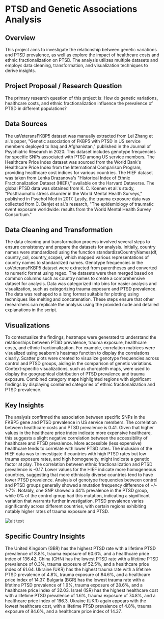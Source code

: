 # PTSD and Genetic Associations Analysis

## Overview

This project aims to investigate the relationship between genetic variations and PTSD prevalence, as well as explore the impact of healthcare costs and ethnic fractionalization on PTSD. The analysis utilizes multiple datasets and employs data cleaning, transformation, and visualization techniques to derive insights.

## Project Proposal / Research Question

The primary research question of this project is: How do genetic variations, healthcare costs, and ethnic fractionalization influence the prevalence of PTSD in different populations?

## Data Sources

The usVeteransFKBP5 dataset was manually extracted from Lei Zhang et al.'s paper, "Genetic association of FKBP5 with PTSD in US service members deployed to Iraq and Afghanistan," published in the Journal of Psychiatric Research in 2020. This dataset includes genotype frequencies for specific SNPs associated with PTSD among US service members. The Healthcare Price Index dataset was sourced from the World Bank's Healthcare Price Index from the International Comparison Program, providing healthcare cost indices for various countries. The HIEF dataset was taken from Lenka Drazanova's "Historical Index of Ethnic Fractionalization Dataset (HIEF)," available on the Harvard Dataverse. The global PTSD data was obtained from K. C. Koenen et al.'s study, "Posttraumatic stress disorder in the World Mental Health Surveys," published in Psychol Med in 2017. Lastly, the trauma exposure data was collected from C. Benjet et al.'s research, "The epidemiology of traumatic event exposure worldwide: results from the World Mental Health Survey Consortium."


## Data Cleaning and Transformation

The data cleaning and transformation process involved several steps to ensure consistency and prepare the datasets for analysis. Initially, country names were standardized using the function standardizeCountryNames(df, country_col, country_scope), which mapped various representations of country names to standardized names. Genotype frequencies in the usVeteransFKBP5 dataset were extracted from parentheses and converted to numeric format using regex. The datasets were then merged based on common columns such as country names to create a comprehensive dataset for analysis. Data was categorized into bins for easier analysis and visualization, such as categorizing trauma exposure and PTSD prevalence. The data was reshaped to a long format suitable for plotting using techniques like melting and concatenation. These steps ensure that other researchers can replicate the analysis using the provided code and detailed explanations in the script.

## Visualizations

To contextualize the findings, heatmaps were generated to understand the relationships between PTSD prevalence, trauma exposure, healthcare costs, and ethnic fractionalization. For example, correlation matrices were visualized using seaborn's heatmap function to display the correlations clearly. Scatter plots were created to visualize genotype frequencies across control and PTSD groups, aiding in the comparison of genetic variations. Context-specific visualizations, such as choropleth maps, were used to display the geographical distribution of PTSD prevalence and trauma exposure. Combined category maps highlighted regions with significant findings by displaying combined categories of ethnic fractionalization and PTSD prevalence.

## Key Insights

The analysis confirmed the association between specific SNPs in the FKBP5 gene and PTSD prevalence in US service members. The correlation between healthcare costs and PTSD prevalence is 0.41. Given that higher values in the healthcare price index indicate more expensive healthcare, this suggests a slight negative correlation between the accessibility of healthcare and PTSD prevalence. More accessible (less expensive) healthcare tends to correlate with lower PTSD rates. The inclusion of the HIEF data was to investigate if countries with high PTSD rates but low trauma exposure rates, and high homogeneity, might indicate a genetic factor at play. The correlation between ethnic fractionalization and PTSD prevalence is -0.17. Lower values for the HIEF indicate more homogeneous countries, suggesting that more ethnically diverse countries tend to have lower PTSD prevalence. Analysis of genotype frequencies between control and PTSD groups generally showed a mutation frequency difference of +/- 1-7%. Notably, one SNP showed a 44% prevalence in the PTSD group, while 0% of the control group had this mutation, indicating a significant variation that warrants further investigation. PTSD prevalence varies significantly across different countries, with certain regions exhibiting notably higher rates of trauma exposure and PTSD.

![alt text](..\images\image.png)


## Specific Country Insights

The United Kingdom (GBR) has the highest PTSD rate with a lifetime PTSD prevalence of 8.8%, trauma exposure of 60.6%, and a healthcare price index of 136.42. China (CHN) has the lowest PTSD rate with a lifetime PTSD prevalence of 0.3%, trauma exposure of 52.5%, and a healthcare price index of 61.64. Ukraine (UKR) has the highest trauma rate with a lifetime PTSD prevalence of 4.8%, trauma exposure of 84.6%, and a healthcare price index of 14.37. Bulgaria (BGR) has the lowest trauma rate with a lifetime PTSD prevalence of 1.9%, trauma exposure of 28.6%, and a healthcare price index of 32.03. Israel (ISR) has the highest healthcare cost with a lifetime PTSD prevalence of 1.6%, trauma exposure of 74.8%, and a healthcare price index of 186.3. Ukraine (UKR) again appears with the lowest healthcare cost, with a lifetime PTSD prevalence of 4.8%, trauma exposure of 84.6%, and a healthcare price index of 14.37.